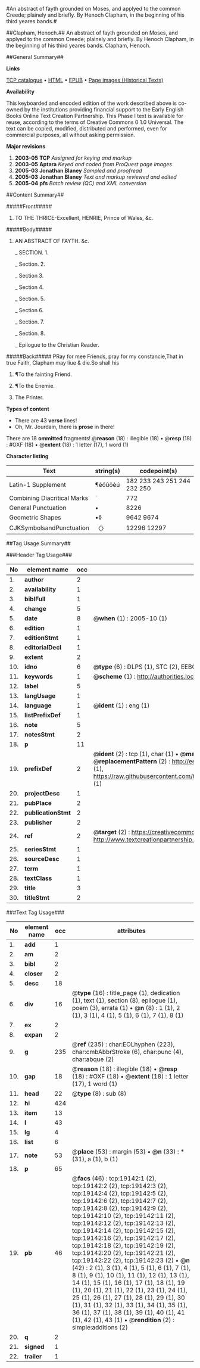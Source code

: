 #An abstract of fayth grounded on Moses, and applyed to the common Creede; plainely and briefly. By Henoch Clapham, in the beginning of his third yeares bands.#

##Clapham, Henoch.##
An abstract of fayth grounded on Moses, and applyed to the common Creede; plainely and briefly. By Henoch Clapham, in the beginning of his third yeares bands.
Clapham, Henoch.

##General Summary##

**Links**

[TCP catalogue](http://www.ota.ox.ac.uk/tcp/)  • 
[HTML](http://tei.it.ox.ac.uk/tcp/Texts-HTML/free/A18/A18905.html)  • 
[EPUB](http://tei.it.ox.ac.uk/tcp/Texts-EPUB/free/A18/A18905.epub) • 
[Page images (Historical Texts)](https://data.historicaltexts.jisc.ac.uk/view?pubId=eebo-99853747e&pageId=eebo-99853747e-19142-1)

**Availability**

This keyboarded and encoded edition of the
	       work described above is co-owned by the institutions
	       providing financial support to the Early English Books
	       Online Text Creation Partnership. This Phase I text is
	       available for reuse, according to the terms of Creative
	       Commons 0 1.0 Universal. The text can be copied,
	       modified, distributed and performed, even for
	       commercial purposes, all without asking permission.

**Major revisions**

1. __2003-05__ __TCP__ *Assigned for keying and markup*
1. __2003-05__ __Aptara__ *Keyed and coded from ProQuest page images*
1. __2005-03__ __Jonathan Blaney__ *Sampled and proofread*
1. __2005-03__ __Jonathan Blaney__ *Text and markup reviewed and edited*
1. __2005-04__ __pfs__ *Batch review (QC) and XML conversion*

##Content Summary##

#####Front#####

1. TO THE THRICE-Excellent,
HENRIE,
Prince of Wales, &c.

#####Body#####

1. AN ABSTRACT
OF FAYTH. &c.

    _ SECTION. 1.

    _ Section. 2.

    _ Section 3.

    _ Section 4.

    _ Section. 5.

    _ Section 6.

    _ Section. 7.

    _ Section. 8.

    _ Epilogue to the Christian
Reader.

#####Back#####
PRay for mee Friends, pray for my constancie,That in true Faith, Clapham may liue & die.So shall his
1. ¶To the fainting Friend.

1. ¶To the Enemie.

1. The Printer.

**Types of content**

  * There are 43 **verse** lines!
  * Oh, Mr. Jourdain, there is **prose** in there!

There are 18 **ommitted** fragments! 
 @__reason__ (18) : illegible (18)  •  @__resp__ (18) : #OXF (18)  •  @__extent__ (18) : 1 letter (17), 1 word (1)

**Character listing**


|Text|string(s)|codepoint(s)|
|---|---|---|
|Latin-1 Supplement|¶éóûôèú|182 233 243 251 244 232 250|
|Combining             Diacritical Marks|̄|772|
|General Punctuation|•|8226|
|Geometric Shapes|▪◊|9642 9674|
|CJKSymbolsandPunctuation|〈〉|12296 12297|

##Tag Usage Summary##

###Header Tag Usage###

|No|element name|occ|attributes|
|---|---|---|---|
|1.|__author__|2||
|2.|__availability__|1||
|3.|__biblFull__|1||
|4.|__change__|5||
|5.|__date__|8| @__when__ (1) : 2005-10 (1)|
|6.|__edition__|1||
|7.|__editionStmt__|1||
|8.|__editorialDecl__|1||
|9.|__extent__|2||
|10.|__idno__|6| @__type__ (6) : DLPS (1), STC (2), EEBO-CITATION (1), PROQUEST (1), VID (1)|
|11.|__keywords__|1| @__scheme__ (1) : http://authorities.loc.gov/ (1)|
|12.|__label__|5||
|13.|__langUsage__|1||
|14.|__language__|1| @__ident__ (1) : eng (1)|
|15.|__listPrefixDef__|1||
|16.|__note__|5||
|17.|__notesStmt__|2||
|18.|__p__|11||
|19.|__prefixDef__|2| @__ident__ (2) : tcp (1), char (1)  •  @__matchPattern__ (2) : ([0-9\-]+):([0-9IVX]+) (1), (.+) (1)  •  @__replacementPattern__ (2) : http://eebo.chadwyck.com/downloadtiff?vid=$1&page=$2 (1), https://raw.githubusercontent.com/textcreationpartnership/Texts/master/tcpchars.xml#$1 (1)|
|20.|__projectDesc__|1||
|21.|__pubPlace__|2||
|22.|__publicationStmt__|2||
|23.|__publisher__|2||
|24.|__ref__|2| @__target__ (2) : https://creativecommons.org/publicdomain/zero/1.0/ (1), http://www.textcreationpartnership.org/docs/. (1)|
|25.|__seriesStmt__|1||
|26.|__sourceDesc__|1||
|27.|__term__|1||
|28.|__textClass__|1||
|29.|__title__|3||
|30.|__titleStmt__|2||


###Text Tag Usage###

|No|element name|occ|attributes|
|---|---|---|---|
|1.|__add__|1||
|2.|__am__|2||
|3.|__bibl__|2||
|4.|__closer__|2||
|5.|__desc__|18||
|6.|__div__|16| @__type__ (16) : title_page (1), dedication (1), text (1), section (8), epilogue (1), poem (3), errata (1)  •  @__n__ (8) : 1 (1), 2 (1), 3 (1), 4 (1), 5 (1), 6 (1), 7 (1), 8 (1)|
|7.|__ex__|2||
|8.|__expan__|2||
|9.|__g__|235| @__ref__ (235) : char:EOLhyphen (223), char:cmbAbbrStroke (6), char:punc (4), char:abque (2)|
|10.|__gap__|18| @__reason__ (18) : illegible (18)  •  @__resp__ (18) : #OXF (18)  •  @__extent__ (18) : 1 letter (17), 1 word (1)|
|11.|__head__|22| @__type__ (8) : sub (8)|
|12.|__hi__|424||
|13.|__item__|13||
|14.|__l__|43||
|15.|__lg__|4||
|16.|__list__|6||
|17.|__note__|53| @__place__ (53) : margin (53)  •  @__n__ (33) : * (31), a (1), b (1)|
|18.|__p__|65||
|19.|__pb__|46| @__facs__ (46) : tcp:19142:1 (2), tcp:19142:2 (2), tcp:19142:3 (2), tcp:19142:4 (2), tcp:19142:5 (2), tcp:19142:6 (2), tcp:19142:7 (2), tcp:19142:8 (2), tcp:19142:9 (2), tcp:19142:10 (2), tcp:19142:11 (2), tcp:19142:12 (2), tcp:19142:13 (2), tcp:19142:14 (2), tcp:19142:15 (2), tcp:19142:16 (2), tcp:19142:17 (2), tcp:19142:18 (2), tcp:19142:19 (2), tcp:19142:20 (2), tcp:19142:21 (2), tcp:19142:22 (2), tcp:19142:23 (2)  •  @__n__ (42) : 2 (1), 3 (1), 4 (1), 5 (1), 6 (1), 7 (1), 8 (1), 9 (1), 10 (1), 11 (1), 12 (1), 13 (1), 14 (1), 15 (1), 16 (1), 17 (1), 18 (1), 19 (1), 20 (1), 21 (1), 22 (1), 23 (1), 24 (1), 25 (1), 26 (1), 27 (1), 28 (1), 29 (1), 30 (1), 31 (1), 32 (1), 33 (1), 34 (1), 35 (1), 36 (1), 37 (1), 38 (1), 39 (1), 40 (1), 41 (1), 42 (1), 43 (1)  •  @__rendition__ (2) : simple:additions (2)|
|20.|__q__|2||
|21.|__signed__|1||
|22.|__trailer__|1||
